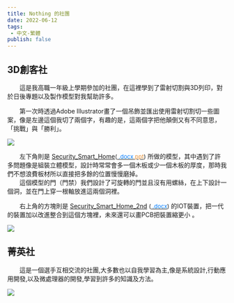 ```yaml
---
title: Nothing 的社團
date: 2022-06-12
tags: 
 - 中文-繁體
publish: false
---
```


## 3D創客社

&emsp;&emsp;這是我高職一年級上學期參加的社團，在這裡學到了雷射切割與3D列印，對於日後專題以及製作模型對我幫助許多。

&emsp;&emsp;第一次時透過Adobe Illustrator畫了一個吊飾並匯出使用雷射切割切一些圖案，像是左邊這個我切了兩個字，有趣的是，這兩個字把他顛倒又有不同意思，「挑戰」與「勝利」。

![](/about-nothing/club-participation/01.png)

&emsp;&emsp;左下角則是 [Security_Smart_Home](https://github.com/I-am-nothing/Security_Smart_Home)<font size="2">([<span style="color:#007bff">&nbsp;.docx</span>](https://docs.google.com/document/d/1qhFzi2feWOz2Gax-PqmswtHTDt-eyBC42QOLEBsT-FA/edit?usp=sharing)[<span style="color:#e69138">.ppt</span>](https://docs.google.com/presentation/d/1CLF7nTyfLZ677lPc1mkNgJW-RC2V5mb7DHh6XexCC1A/edit?usp=sharing))</font> 所做的模型，其中遇到了許多問題像是組裝立體模型，設計時常常會多一個木板或少一個木板的厚度，那時我們不想浪費板材所以直接把多餘的位置慢慢磨掉。<br/>
&emsp;&emsp;這個模型的門（門禁）我們設計了可旋轉的門並且沒有用螺絲，在上下設計一個洞，並在門上穿一根軸放進這兩個洞裡。 

&emsp;&emsp;右上角的方塊則是 [Security_Smart_Home_2nd](https://github.com/I-am-nothing/Security_Smart_Home_2nd) <font size="2">([<span style="color:#007bff">&nbsp;.docx</span>](https://docs.google.com/document/d/1pIwP28cPY0j0kTdAGPogLw7TcMTjWPokIr8tGELqfSE/edit?usp=sharing))</font> 的IOT裝置，把一代的裝置加以改進整合到這個方塊裡，未來還可以畫PCB把裝置縮更小 。

![](/about-nothing/club-participation/02.png)

## 菁英社

&emsp;&emsp;這是一個選手互相交流的社團,大多數也以自我學習為主,像是系統設計,行動應用開發,以及微處理器的開發,學習到許多的知識及方法。

![](/about-nothing/club-participation/03.png)
